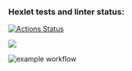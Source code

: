 ### Hexlet tests and linter status:
[![Actions Status](https://github.com/xemyleigh/frontend-project-lvl1/workflows/hexlet-check/badge.svg)](https://github.com/xemyleigh/frontend-project-lvl1/actions)

<a href="https://codeclimate.com/github/codeclimate/codeclimate/maintainability"><img src="https://api.codeclimate.com/v1/badges/a99a88d28ad37a79dbf6/maintainability" /></a>

![example workflow](https://github.com/xemyleigh/frontend-project-lvl1/actions/workflows/linting.yml/badge.svg)